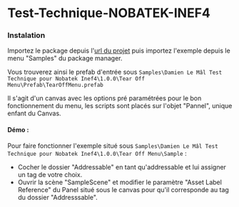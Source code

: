 # Test-Technique-NOBATEK-INEF4

### Instalation

Importez le package depuis l'[url du projet](https://github.com/DamienLeMal/Test-Technique-NOBATEK-INEF4.git) puis importez l'exemple depuis le menu "Samples" du package manager.

Vous trouverez ainsi le prefab d'entrée sous `Samples\Damien Le Mâl Test Technique pour Nobatek Inef4\1.0.0\Tear Off Menu\Prefab\TearOffMenu.prefab`  
  
Il s'agit d'un canvas avec les options pré paramétrées pour le bon fonctionnement du menu, les scripts sont placés sur l'objet "Pannel", unique enfant du Canvas.

#### Démo :
Pour faire fonctionner l'exemple situé sous `Samples\Damien Le Mâl Test Technique pour Nobatek Inef4\1.0.0\Tear Off Menu\Sample` :
- Cocher le dossier "Addressable" en tant qu'addressable et lui assigner un tag de votre choix.
- Ouvrir la scène "SampleScene" et modifier le paramètre "Asset Label Reference" du Panel situé sous le canvas pour qu'il corresponde au tag du dossier "Addresssable".
